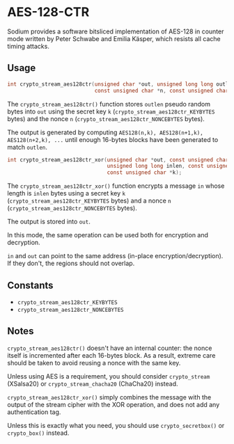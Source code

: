 # AES-128-CTR

Sodium provides a software bitsliced implementation of AES-128 in counter mode written by Peter Schwabe and Emilia Käsper, which resists all cache timing attacks.

## Usage

```c
int crypto_stream_aes128ctr(unsigned char *out, unsigned long long outlen,
                            const unsigned char *n, const unsigned char *k);
```

The `crypto_stream_aes128ctr()` function stores `outlen` pseudo random bytes into `out` using the secret key `k` (`crypto_stream_aes128ctr_KEYBYTES` bytes) and the nonce `n` (`crypto_stream_aes128ctr_NONCEBYTES` bytes).

The output is generated by computing `AES128(n,k), AES128(n+1,k), AES128(n+2,k), ...` until enough 16-bytes blocks have been generated to match `outlen`.

```c
int crypto_stream_aes128ctr_xor(unsigned char *out, const unsigned char *in,
                                unsigned long long inlen, const unsigned char *n,
                                const unsigned char *k);
```

The `crypto_stream_aes128ctr_xor()` function encrypts a message `in` whose length is `inlen` bytes using a secret key `k` (`crypto_stream_aes128ctr_KEYBYTES` bytes) and a nonce `n` (`crypto_stream_aes128ctr_NONCEBYTES` bytes).

The output is stored into `out`.

In this mode, the same operation can be used both for encryption and decryption.

`in` and `out` can point to the same address (in-place encryption/decryption). If they don't, the regions should not overlap.

## Constants

- `crypto_stream_aes128ctr_KEYBYTES`
- `crypto_stream_aes128ctr_NONCEBYTES`

## Notes

`crypto_stream_aes128ctr()` doesn't have an internal counter: the nonce itself is incremented after each 16-bytes block. As a result, extreme care should be taken to avoid reusing a nonce with the same key.

Unless using AES is a requirement, you should consider  `crypto_stream` (XSalsa20) or `crypto_stream_chacha20` (ChaCha20) instead.

`crypto_stream_aes128ctr_xor()` simply combines the message with the output of the stream cipher with the XOR operation, and does not add any authentication tag.

Unless this is exactly what you need, you should use `crypto_secretbox()` or `crypto_box()` instead.

